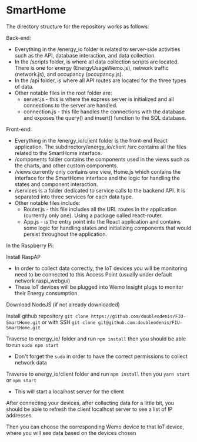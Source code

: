 # SmartHome

The directory structure for the repository works as follows:

Back-end:
- Everything in the /energy_io folder is related to server-side activities such as the API, database interaction, and data collection.
- In the /scripts folder, is where all data collection scripts are located. There is one for energy (EnergyUsageWemo.js), network traffic (network.js), and occupancy (occupancy.js).
- In the /api folder, is where all API routes are located for the three types of data.
- Other notable files in the root folder are:
    - server.js - this is where the express server is initialized and all connections to the server are handled.
    - connection.js - this file handles the connections with the database and exposes the query() and insert() function to the SQL database.

Front-end: 
- Everything in the /energy_io/client folder is the front-end React application. The subdirectory/energy_io/client /src contains all the files related to the SmartHome interface.
- /components folder contains the components used in the views such as the charts, and other custom components. 
- /views currently only contains one view, Home.js which contains the interface for the SmartHome interface and the logic for handling the states and component interaction.
- /services is a folder dedicated to service calls to the backend API. It is separated into three services for each data type.
- Other notable files include:
   - Router.js - this file includes all the URL routes in the application (currently only one). Using a package called react-router.
   - App.js - is the entry point into the React application and contains some logic for handling states and initializing components that would persist throughout the application.

In the Raspberry Pi:

Install RaspAP
  - In order to collect data correctly, the IoT devices you will be monitoring need to be connected to this Access Point (usually under default network raspi_webgui)
  - These IoT devices will be plugged into Wemo Insight plugs to monitor their Energy consumption

Download NodeJS (if not already downloaded)

Install github repository `git clone https://github.com/doubleodenis/FIU-SmartHome.git` 
or with SSH `git clone git@github.com:doubleodenis/FIU-SmartHome.git`

Traverse to energy_io/ folder and run `npm install` then you should be able to run `sudo npm start` 
  - Don't forget the `sudo` in order to have the correct permissions to collect network data

Traverse to energy_io/client folder and run `npm install` then you `yarn start` or `npm start`
  - This will start a localhost server for the client
  
After connecting your devices, after collecting data for a little bit, you should be able to refresh the client localhost server to see a list of IP addresses.

Then you can choose the corresponding Wemo device to that IoT device, where you will see data based on the devices chosen
  

